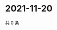 # 2021-11-20

共 0 条

<!-- BEGIN WEIBO -->
<!-- 最后更新时间 Sat Nov 20 2021 22:13:16 GMT+0800 (China Standard Time) -->

<!-- END WEIBO -->
